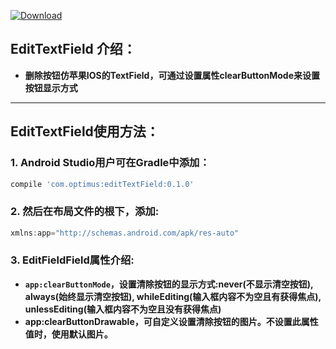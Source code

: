 [![Download](https://api.bintray.com/packages/opprime/maven/edittextfield/images/download.svg)](https://bintray.com/opprime/maven/edittextfield/_latestVersion)

## EditTextField 介绍：
- **删除按钮仿苹果IOS的TextField，可通过设置属性clearButtonMode来设置按钮显示方式**


***


## EditTextField使用方法：

### 1. Android Studio用户可在Gradle中添加：
```groovy
compile 'com.optimus:editTextField:0.1.0'
```

### 2. 然后在布局文件的根下，添加:
```groovy
xmlns:app="http://schemas.android.com/apk/res-auto"
```

### 3. EditFieldField属性介绍:
- **```app:clearButtonMode```，设置清除按钮的显示方式:never(不显示清空按钮), always(始终显示清空按钮), whileEditing(输入框内容不为空且有获得焦点), unlessEditing(输入框内容不为空且没有获得焦点)**
- **app:clearButtonDrawable，可自定义设置清除按钮的图片。不设置此属性值时，使用默认图片。**
